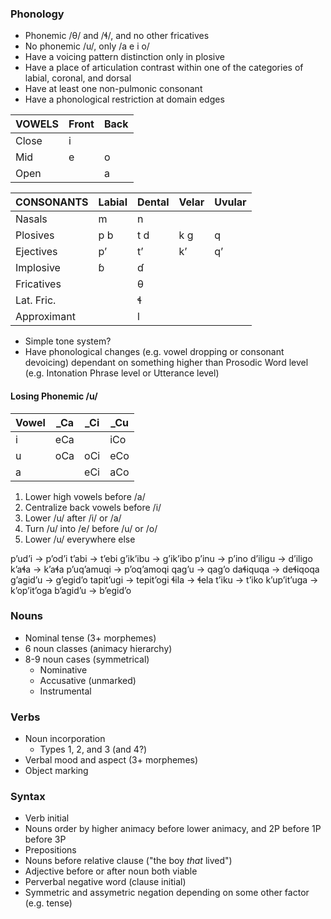 ### Phonology
- Phonemic /θ/ and /ɬ/, and no other fricatives
- No phonemic /u/, only /a e i o/
- Have a voicing pattern distinction only in plosive
- Have a place of articulation contrast within one of the categories of labial, coronal, and dorsal
- Have at least one non-pulmonic consonant
- Have a phonological restriction at domain edges

| VOWELS | Front | Back |
|---     |---    |---   |
| Close  | i     |      |
| Mid    | e     | o    |
| Open   |       | a    |

| CONSONANTS  | Labial | Dental | Velar | Uvular |
|---          |---     |---     |---    |---     |
| Nasals      | m      | n      |       |        |
| Plosives    | p b    | t d    | k ɡ   | q      |
| Ejectives   | pʼ     | tʼ     | kʼ    | qʼ     |
| Implosive   | ɓ      | ɗ      |       |        |
| Fricatives  |        | θ      |       |        |
| Lat. Fric.  |        | ɬ      |       |        |
| Approximant |        | l      |       |        |

- Simple tone system?
- Have phonological changes (e.g. vowel dropping or consonant devoicing) dependant on something higher than Prosodic Word level (e.g. Intonation Phrase level or Utterance level)

#### Losing Phonemic /u/
| Vowel | \_Ca | \_Ci | \_Cu |
|---    |---   |---   |---   |
| i     | eCa  |      | iCo  |
| u     | oCa  | oCi  | eCo  |
| a     |      | eCi  | aCo  |

1. Lower high vowels before /a/
1. Centralize back vowels before /i/
1. Lower /u/ after /i/ or /a/
1. Turn /u/ into /e/ before /u/ or /o/
1. Lower /u/ everywhere else

pʼudʼi → pʼodʼi
tʼabi → tʼebi
gʼikʼibu → gʼikʼibo
pʼinu → pʼino
dʼiligu → dʼiligo
kʼaɬa → kʼaɬa
pʼuqʼamuqi → pʼoqʼamoqi
qagʼu → qagʼo
daɬiquqa → deɬiqoqa
gʼagidʼu → gʼegidʼo
tapitʼugi → tepitʼogi
ɬila → ɬela
tʼiku → tʼiko
kʼupʼitʼuga → kʼopʼitʼoga
bʼagidʼu → bʼegidʼo

### Nouns
- Nominal tense (3+ morphemes)
- 6 noun classes (animacy hierarchy)
- 8-9 noun cases (symmetrical)
    - Nominative
    - Accusative (unmarked)
    - Instrumental

### Verbs
- Noun incorporation
    - Types 1, 2, and 3 (and 4?)
- Verbal mood and aspect (3+ morphemes)
- Object marking

### Syntax
- Verb initial
- Nouns order by higher animacy before lower animacy, and 2P before 1P before 3P
- Prepositions
- Nouns before relative clause ("the boy *that* lived")
- Adjective before or after noun both viable
- Perverbal negative word (clause initial)
- Symmetric and assymetric negation depending on some other factor (e.g. tense)
